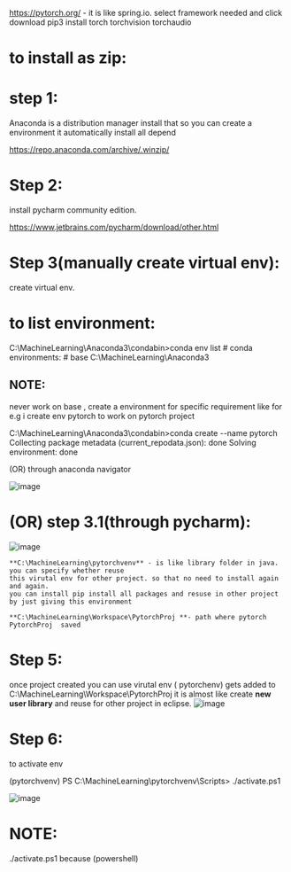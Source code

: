 
https://pytorch.org/ - it is like spring.io. select framework needed and click download
pip3 install torch torchvision torchaudio


to install as zip:
===================

step 1:
========

 Anaconda is a distribution manager install that so you can create a environment it 
 automatically install all depend 

https://repo.anaconda.com/archive/.winzip/

Step 2:
=======

install pycharm community edition.
 
 https://www.jetbrains.com/pycharm/download/other.html

Step 3(manually create virtual env):
===================================

create virtual env.

to list environment:
=====================
C:\MachineLearning\Anaconda3\condabin>conda env list
      # conda environments:
      #
      base                     C:\MachineLearning\Anaconda3


NOTE:
-----

never work on base , create a environment for specific requirement like for e.g i create env pytorch to
work on pytorch project

C:\MachineLearning\Anaconda3\condabin>conda create --name pytorch
Collecting package metadata (current_repodata.json): done
Solving environment: done


(OR) through anaconda navigator


![image](https://github.com/user-attachments/assets/8ac87c05-9d30-49b8-b65a-55c6960cd9f6)

(OR)
step 3.1(through pycharm):
=============================


![image](https://github.com/user-attachments/assets/cb5f5c24-1cc5-442d-9afb-1a0e60dc9819)


    **C:\MachineLearning\pytorchvenv** - is like library folder in java. you can specify whether reuse 
    this virutal env for other project. so that no need to install again and again.
    you can install pip install all packages and resuse in other project by just giving this environment
    
    **C:\MachineLearning\Workspace\PytorchProj **- path where pytorch PytorchProj  saved

Step 5:
=======
once project created you can use virutal env ( pytorchenv) gets added to C:\MachineLearning\Workspace\PytorchProj
it is almost like create **new user library**  and reuse for other project in eclipse.
![image](https://github.com/user-attachments/assets/ea549d1f-e796-4ef5-bf30-7d066190dcf6)

Step 6:
=======
to activate env

  (pytorchvenv) PS C:\MachineLearning\pytorchvenv\Scripts> ./activate.ps1

![image](https://github.com/user-attachments/assets/f75c4af1-ee9d-49d3-bba1-f001d680dc56)

NOTE:
=====

./activate.ps1 because (powershell)
